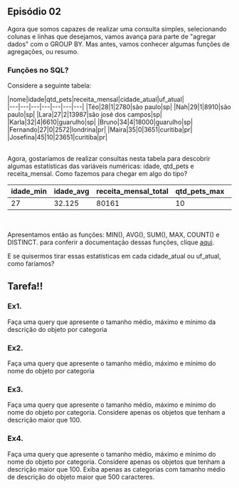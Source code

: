 ## Episódio 02
Agora que somos capazes de realizar uma consulta simples, selecionando colunas e linhas que desejamos, vamos avança para parte de "agregar dados" com o GROUP BY. Mas antes, vamos conhecer algumas funções de agregações, ou resumo.

### Funções no SQL?
Considere a seguinte tabela: </br>

|nome|idade|qtd_pets|receita_mensal|cidade_atual|uf_atual|  
|---|---|---|---|---|---|---|
|Téo|28|1|2780|são paulo|sp|
|Nah|29|1|8910|são paulo|sp|
|Lara|27|2|13987|são josé dos campos|sp|
|Karla|32|4|6610|guarulho|sp|
|Bruno|34|4|18000|guarulho|sp|
|Fernando|27|0|2572|londrina|pr|
|Maira|35|0|3651|curitiba|pr|
|Josefina|45|10|23651|curitiba|pr|


</br>
Agora, gostaríamos de realizar consultas nesta tabela para descobrir algumas estatísticas das variáveis numéricas: idade, qtd_pets e receita_mensal. Como fazemos para chegar em algo do tipo?</br>

|idade_min|idade_avg|receita_mensal_total|qtd_pets_max|qtd_cidade_atual|qtd_uf_atual_dst|
|---|---|---|---|---|---|
|27|32.125|80161|10|8|2|
</br>

Apresentamos então as funções: MIN(), AVG(), SUM(), MAX, COUNT() e DISTINCT. para conferir a documentação dessas funções, clique [aqui](https://www.sqlite.org/lang_aggfunc.html).
</br>

E se quisermos tirar essas estatísticas em cada cidade_atual ou uf_atual, como faríamos?</br>

## Tarefa!!
### Ex1. 
Faça uma query que apresente o tamanho médio, máximo e mínimo da descrição do objeto por categoria

### Ex2. 
Faça uma query que apresente o tamanho médio, máximo e mínimo do nome do objeto por categoria</br>

### Ex3. 
Faça uma query que apresente o tamanho médio, máximo e mínimo do nome do objeto por categoria. Considere apenas os objetos que tenham a descrição maior que 100.</br>

### Ex4. 
Faça uma query que apresente o tamanho médio, máximo e mínimo do nome do objeto por categoria. Considere apenas os objetos que tenham a descrição maior que 100. Exiba apenas as categorias com tamanho médio de descrição do objeto maior que 500 caracteres.</br>